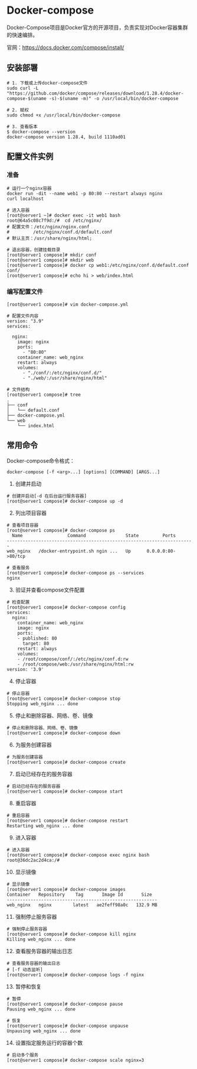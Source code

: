 # Docker-compose 

Docker-Compose项目是Docker官方的开源项目，负责实现对Docker容器集群的快速编排。

官网：https://docs.docker.com/compose/install/

## 安装部署

```
# 1. 下载或上传docker-compose文件
sudo curl -L "https://github.com/docker/compose/releases/download/1.28.4/docker-compose-$(uname -s)-$(uname -m)" -o /usr/local/bin/docker-compose

# 2. 赋权
sudo chmod +x /usr/local/bin/docker-compose

# 3. 查看版本
$ docker-compose --version
docker-compose version 1.28.4, build 1110ad01
```

## 配置文件实例

### 准备

```
# 运行一个nginx容器
docker run -dit --name web1 -p 80:80 --restart always nginx
curl localhost

# 进入容器
[root@server1 ~]# docker exec -it web1 bash
root@64a5c08c7f9d:/#  cd /etc/nginx/
# 配置文件：/etc/nginx/nginx.conf
#         /etc/nginx/conf.d/default.conf
# 默认主页：/usr/share/nginx/html;

# 退出容器，创建挂载目录
[root@server1 compose]# mkdir conf
[root@server1 compose]# mkdir web
[root@server1 compose]# docker cp web1:/etc/nginx/conf.d/default.conf conf/
[root@server1 compose]# echo hi > web/index.html
```

### 编写配置文件

```
[root@server1 compose]# vim docker-compose.yml 

# 配置文件内容
version: "3.9"
services:

  nginx:
    image: nginx
    ports:
      - "80:80"
    container_name: web_nginx
    restart: always
    volumes:
      - "./conf/:/etc/nginx/conf.d/"
      - "./web/:/usr/share/nginx/html"
```

```
# 文件结构
[root@server1 compose]# tree
.
├── conf
│   └── default.conf
├── docker-compose.yml
└── web
    └── index.html
```

## 常用命令

Docker-compose命令格式：

```
docker-compose [-f <arg>...] [options] [COMMAND] [ARGS...]
```

1. 创建并启动

```
# 创建并启动[-d 在后台运行服务容器]
[root@server1 compose]# docker-compose up -d
```

2. 列出项目容器

```
# 查看项目容器
[root@server1 compose]# docker-compose ps
  Name                 Command               State         Ports       
-----------------------------------------------------------------------
web_nginx   /docker-entrypoint.sh ngin ...   Up      0.0.0.0:80->80/tcp

# 查看服务
[root@server1 compose]# docker-compose ps --services
nginx
```

3. 验证并查看compose文件配置

```
# 检查配置
[root@server1 compose]# docker-compose config
services:
  nginx:
    container_name: web_nginx
    image: nginx
    ports:
    - published: 80
      target: 80
    restart: always
    volumes:
    - /root/compose/conf/:/etc/nginx/conf.d:rw
    - /root/compose/web:/usr/share/nginx/html:rw
version: '3.9'
```

4. 停止容器

```
# 停止容器
[root@server1 compose]# docker-compose stop
Stopping web_nginx ... done
```

5. 停止和删除容器、网络、卷、镜像

```
# 停止和删除容器、网络、卷、镜像
[root@server1 compose]# docker-compose down
```

6. 为服务创建容器

```
# 为服务创建容器
[root@server1 compose]# docker-compose create
```

7. 启动已经存在的服务容器

```
# 启动已经存在的服务容器
[root@server1 compose]# docker-compose start
```

8. 重启容器

```
# 重启容器
[root@server1 compose]# docker-compose restart
Restarting web_nginx ... done
```

9. 进入容器

```
# 进入容器
[root@server1 compose]# docker-compose exec nginx bash
root@36dc2ac2d4ca:/# 
```

10. 显示镜像

```
# 显示镜像
[root@server1 compose]# docker-compose images
Container   Repository    Tag       Image Id       Size  
---------------------------------------------------------
web_nginx   nginx        latest   ae2feff98a0c   132.9 MB
```

11. 强制停止服务容器

```
# 强制停止服务容器
[root@server1 compose]# docker-compose kill nginx
Killing web_nginx ... done
```

12. 查看服务容器的输出日志

```
# 查看服务容器的输出日志
# [-f 动态监听]
[root@server1 compose]# docker-compose logs -f nginx 
```

13. 暂停和恢复

```
# 暂停
[root@server1 compose]# docker-compose pause
Pausing web_nginx ... done

# 恢复
[root@server1 compose]# docker-compose unpause
Unpausing web_nginx ... done
```

14. 设置指定服务运行的容器个数

```
# 启动多个服务
[root@server1 compose]# docker-compose scale nginx=3
```

